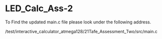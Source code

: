 # LED_Calc_Ass-2


To Find the updated main.c file please look under the following address.

/test/interactive_calculator_atmega128/21Tafe_Assessment_Two/src/main.c
